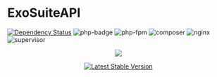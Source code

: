 # ExoSuiteAPI

[![Dependency Status](https://www.versioneye.com/user/projects/5ab3aee70fb24f44833013cb/badge.svg?style=flat-square)](https://www.versioneye.com/user/projects/5ab3aee70fb24f44833013cb)
![php-badge](https://img.shields.io/badge/php-%3E%3D%207.2-blue.svg?style=flat-square)
![php-fpm](https://img.shields.io/badge/php--fpm-7.2.3-brightgreen.svg?style=flat-square)
![composer](https://img.shields.io/badge/composer-1.6.3-brightgreen.svg?style=flat-square)
![nginx](https://img.shields.io/badge/NGINX-nginx%2F1.10.3-brightgreen.svg?style=flat-square)
![supervisor](https://img.shields.io/badge/supervisor-3.3.1-brightgreen.svg?style=flat-square)

<p align="center">
<img src="https://laravel.com/assets/img/components/logo-laravel.svg">
</p>
<p align="center">
<a href="https://packagist.org/packages/laravel/framework"><img src="https://poser.pugx.org/laravel/framework/v/stable.svg" alt="Latest Stable Version"></a>
</p>

